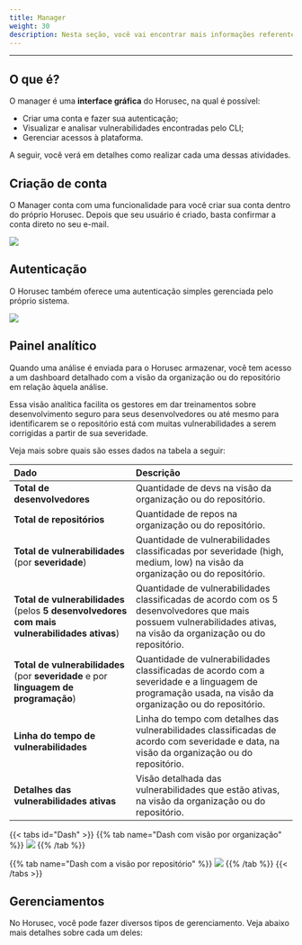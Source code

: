```yaml
---
title: Manager
weight: 30
description: Nesta seção, você vai encontrar mais informações referentes ao Manager do Horusec.
---
```


---

## O que é?

O manager é uma **interface gráfica** do Horusec, na qual é possível:

* Criar uma conta e fazer sua autenticação; 
* Visualizar e analisar vulnerabilidades encontradas pelo CLI;
* Gerenciar acessos à plataforma. 

A seguir, você verá em detalhes como realizar cada uma dessas atividades.

## Criação de conta

O Manager conta com uma funcionalidade para você criar sua conta dentro do próprio Horusec. Depois que seu usuário é criado, basta confirmar a conta direto no seu e-mail. 

![](https://horusec.io/public/docs/ptbr/references/manager/introduction/1.png)

## Autenticação

O Horusec também oferece uma autenticação simples gerenciada pelo próprio sistema.

![](https://horusec.io/public/docs/ptbr/references/manager/introduction/2.png)

## Painel analítico

Quando uma análise é enviada para o Horusec armazenar, você tem acesso a um dashboard detalhado com a visão da organização ou do repositório em relação àquela análise. 

Essa visão analítica facilita os gestores em dar treinamentos sobre desenvolvimento seguro para seus desenvolvedores ou até mesmo para identificarem se o repositório está com muitas vulnerabilidades a serem corrigidas a partir de sua severidade.

Veja mais sobre quais são esses dados na tabela a seguir:

| Dado | Descrição |
| :--- | :--- |
| **Total de desenvolvedores** | Quantidade de devs na visão da organização ou do repositório. |
| **Total de repositórios** | Quantidade de repos na organização ou do repositório. |
| **Total de vulnerabilidades**  \(por **severidade**\) | Quantidade de vulnerabilidades classificadas por severidade \(high, medium, low\) na visão da organização ou do repositório. |
| **Total de vulnerabilidades**  \(pelos **5 desenvolvedores com mais vulnerabilidades ativas**\) | Quantidade de vulnerabilidades classificadas de acordo com os 5 desenvolvedores que mais possuem vulnerabilidades ativas, na visão da organização ou do repositório. |
| **Total de vulnerabilidades** \(por **severidade** e por **linguagem de programação**\) | Quantidade de vulnerabilidades classificadas de acordo com a severidade e a linguagem de programação usada, na visão da organização ou do repositório. |
| **Linha do tempo de vulnerabilidades** | Linha do tempo com detalhes das vulnerabilidades classificadas de acordo com severidade e data, na visão da organização ou do repositório. |
| **Detalhes das vulnerabilidades ativas**  | Visão detalhada das vulnerabilidades que estão ativas, na visão da organização ou do repositório.  |

{{< tabs id="Dash" >}}
{{% tab name="Dash com visão por organização" %}}
![](https://horusec.io/public/docs/ptbr/references/manager/introduction/3.gif)
{{% /tab %}}

{{% tab name="Dash com a visão por repositório" %}}
![](https://horusec.io/public/docs/ptbr/references/manager/introduction/4.gif)
{{% /tab %}}
{{< /tabs >}}

## Gerenciamentos

No Horusec, você pode fazer diversos tipos de gerenciamento. Veja abaixo mais detalhes sobre cada um deles:
